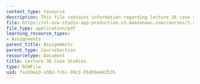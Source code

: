 ```yaml
---
content_type: resource
description: This file contains information regarding lecture 36 case studies.
file: https://ol-ocw-studio-app-production.s3.amazonaws.com/courses/1-264j-database-internet-and-systems-integration-technologies-fall-2013/faa59ea3a382fc6189c181899e442535_MIT1_264JF13_L36_case.pdf
file_type: application/pdf
learning_resource_types:
- Assignments
parent_title: Assignments
parent_type: CourseSection
resourcetype: Document
title: Lecture 36 Case Studies
type: OCWFile
uid: faa59ea3-a382-fc61-89c1-81899e442535
---
```

